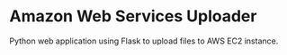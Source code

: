 # Amazon Web Services Uploader

Python web application using Flask to upload files to AWS EC2 instance.
